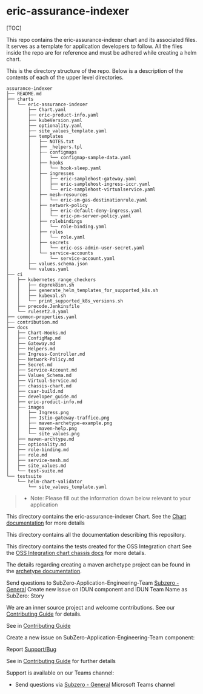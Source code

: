 # eric-assurance-indexer

[TOC]

This repo contains the eric-assurance-indexer chart and its associated files. It serves as a template for application developers to follow.
All the files inside the repo are for reference and must be adhered while creating a helm chart.


This is the directory structure of the repo. Below is a description of the contents of each of the upper level directories.

```
assurance-indexer
├── README.md
├── charts
│   └── eric-assurance-indexer
│       ├── Chart.yaml
│       ├── eric-product-info.yaml
│       ├── kubeVersion.yaml
│       ├── optionality.yaml
│       ├── site_values_template.yaml
│       ├── templates
│       │   ├── NOTES.txt
│       │   ├── _helpers.tpl
│       │   ├── configmaps
│       │   │   └── configmap-sample-data.yaml
│       │   ├── hooks
│       │   │   └── hook-sleep.yaml
│       │   ├── ingresses
│       │   │   ├── eric-samplehost-gateway.yaml
│       │   │   ├── eric-samplehost-ingress-iccr.yaml
│       │   │   └── eric-samplehost-virtualservice.yaml
│       │   ├── mesh-resources
│       │   │   └── eric-sm-gas-destinationrule.yaml
│       │   ├── network-policy
│       │   │   ├── eric-default-deny-ingress.yaml
│       │   │   └── eric-pm-server-policy.yaml
│       │   ├── rolebindings
│       │   │   └── role-binding.yaml
│       │   ├── roles
│       │   │   └── role.yaml
│       │   ├── secrets
│       │   │   └── eric-oss-admin-user-secret.yaml
│       │   └── service-accounts
│       │       └── service-account.yaml
│       ├── values.schema.json
│       └── values.yaml
├── ci
│   ├── kubernetes_range_checkers
│   │   ├── deprek8ion.sh
│   │   ├── generate_helm_templates_for_supported_k8s.sh
│   │   ├── kubeval.sh
│   │   └── print_supported_k8s_versions.sh
│   ├── precode.Jenkinsfile
│   └── ruleset2.0.yaml
├── common-properties.yaml
├── contribution.md
├── docs
│   ├── Chart-Hooks.md
│   ├── ConfigMap.md
│   ├── Gateway.md
│   ├── Helpers.md
│   ├── Ingress-Controller.md
│   ├── Network-Policy.md
│   ├── Secret.md
│   ├── Service-Account.md
│   ├── Values_Schema.md
│   ├── Virtual-Service.md
│   ├── chassis-chart.md
│   ├── csar-build.md
│   ├── developer_guide.md
│   ├── eric-product-info.md
│   ├── images
│   │   ├── Ingress.png
│   │   ├── Istio-gateway-traffice.png
│   │   ├── maven-archetype-example.png
│   │   ├── maven-help.png
│   │   └── site_values.png
│   ├── maven-archtype.md
│   ├── optionality.md
│   ├── role-binding.md
│   ├── role.md
│   ├── service-mesh.md
│   ├── site_values.md
│   └── test-suite.md
└── testsuite
    └── helm-chart-validator
        └── site_values_template.yaml
```

>* Note: Please fill out the information down below relevant to your application

This directory contains the eric-assurance-indexer Chart.
See the [Chart documentation](docs/chassis-chart.md) for more details

This directory contains all the documentation describing this repository.

This directory contains the tests created for the OSS Integration chart
See the [OSS Integration chart chassis docs](docs/test-suite.md) for more details.

The details regarding creating a maven archetype project can be found in the [archetype documentation](docs/maven-archtype.md).

Send questions to SubZero-Application-Engineering-Team
[Subzero - General](https://teams.microsoft.com/l/team/19%3aU8EuRwhdzSfSiRKb9uVPYR9Zmx7wAqvBD5zOR2nSV4o1%40thread.tacv2/conversations?groupId=2f7ef799-f4d3-499c-863e-6e4c6d117380&tenantId=92e84ceb-fbfd-47ab-be52-080c6b87953f)
Create new issue on IDUN component and IDUN Team Name as SubZero: Story

We are an inner source project and welcome contributions. See our
[Contributing Guide](contribution.md) for details.


See in [Contributing Guide](contribution.md)

Create a new issue on SubZero-Application-Engineering-Team component:

Report [Support/Bug](https://jira-oss.seli.wh.rnd.internal.ericsson.com/browse/IDUN-40095)

See in [Contributing Guide](contribution.md) for further details

Support is available on our Teams channel:

- Send questions via
[Subzero - General](https://teams.microsoft.com/l/team/19%3aU8EuRwhdzSfSiRKb9uVPYR9Zmx7wAqvBD5zOR2nSV4o1%40thread.tacv2/conversations?groupId=2f7ef799-f4d3-499c-863e-6e4c6d117380&tenantId=92e84ceb-fbfd-47ab-be52-080c6b87953f)
Microsoft Teams channel